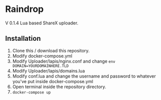# Raindrop
V 0.1.4
Lua based ShareX uploader.
## Installation
1. Clone this / download this repository.
2. Modify docker-compose.yml
3. Modify Uploader/lapis/nginx.conf and change ```env DOMAIN=YOURDOMAINHERE.TLD```
4. Modify Uploader/lapis/domains.lua
5. Modify conf.lua and change the username and password to whatever you've put inside docker-compose.yml
6. Open terminal inside the repository directory.
7. ```docker-compose up```
